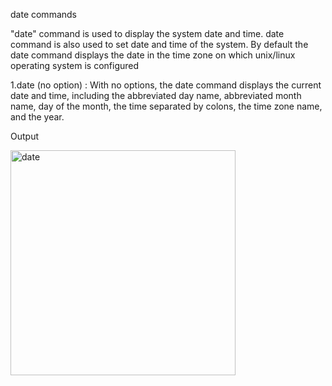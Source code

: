 date commands

"date" command is used to display the system date and time. date command is also used to set date and time of the system. By default the date command displays the date in the time zone on which unix/linux operating system is configured

 1.date (no option) : 
  With no options, the date command displays the current date and time, including the abbreviated day name, abbreviated month name, day of the month, the time separated by colons, the time zone name, and the year. 
  
  Output
  
  <img width="360" alt="date" src="https://user-images.githubusercontent.com/92944722/156521815-01b8857a-52cf-4c43-97e2-6326994d96b4.png">
